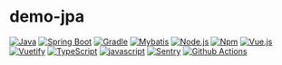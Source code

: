 # demo-jpa

[![Java](https://img.shields.io/badge/Java-v17-red.svg?&logo=java)](https://www.oracle.com/java/technologies/downloads/)
[![Spring Boot](https://img.shields.io/badge/Spring%20Boot-v2.5-deepgreen.svg?&logo=spring)](https://spring.io/projects/spring-boot)
[![Gradle](https://img.shields.io/badge/Gradle-v7.3-darkblue.svg?&logo=apache)](https://gradle.org/)
[![Mybatis](https://img.shields.io/badge/mybatis-v3.5-deepgreen.svg?&logo=mybatis)](https://blog.mybatis.org/)
[![Node.js](https://img.shields.io/badge/Node.js-v14-darkgreen.svg?logo=node.js)](https://nodejs.org/)
[![Npm](https://img.shields.io/badge/npm-v6-blue.svg?logo=npm)](https://nodejs.org/)
[![Vue.js](https://img.shields.io/badge/Vue.js-v2.6-deepgreen.svg?logo=vue.js)](https://kr.vuejs.org/v2/guide/index.html)
[![Vuetify](https://img.shields.io/badge/Vuetify-v2.6-blue.svg?logo=vuetify)](https://vuetifyjs.com/)
[![TypeScript](https://img.shields.io/badge/TypeScript-v4.5-blue.svg?logo=typescript)](https://www.typescriptlang.org/)
[![javascript](https://img.shields.io/badge/javascript-ESNext-orange.svg)]()
[![Sentry](https://img.shields.io/badge/Monitorning-Sentry-purple.svg)](https://sentry.io/)
[![Github Actions](https://img.shields.io/badge/CI/CD-Github%20Actions-black.svg)](https://github.com/features/actions)
